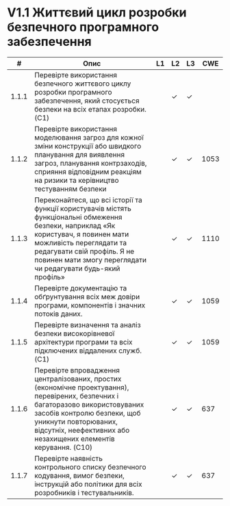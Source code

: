 # V1.1 Життєвий цикл розробки безпечного програмного забезпечення

| # | Опис | L1 | L2 | L3 | CWE |
|---|---|---|---|---|---|
| 1.1.1 | Перевірте використання безпечного життєвого циклу розробки програмного забезпечення, який стосується безпеки на всіх етапах розробки. (C1) |  | ✓ | ✓ |  |
| 1.1.2 | Перевірте використання моделювання загроз для кожної зміни конструкції або швидкого планування для виявлення загроз, планування контрзаходів, сприяння відповідним реакціям на ризики та керівництво тестуванням безпеки |  | ✓ | ✓ | 1053 |
| 1.1.3 | Переконайтеся, що всі історії та функції користувачів містять функціональні обмеження безпеки, наприклад «Як користувач, я повинен мати можливість переглядати та редагувати свій профіль. Я не повинен мати змогу переглядати чи редагувати будь-який профіль» |  | ✓ | ✓ | 1110 |
| 1.1.4 | Перевірте документацію та обґрунтування всіх меж довіри програми, компонентів і значних потоків даних. |  | ✓ | ✓ | 1059 |
| 1.1.5 | Перевірте визначення та аналіз безпеки високорівневої архітектури програми та всіх підключених віддалених служб. (C1) |  | ✓ | ✓ | 1059 |
| 1.1.6 | Перевірте впровадження централізованих, простих (економічне проектування), перевірених, безпечних і багаторазово використовуваних засобів контролю безпеки, щоб уникнути повторюваних, відсутніх, неефективних або незахищених елементів керування. (C10) |  | ✓ | ✓ | 637 |
| 1.1.7 | Перевірте наявність контрольного списку безпечного кодування, вимог безпеки, інструкцій або політики для всіх розробників і тестувальників. |  | ✓ | ✓ | 637 |

